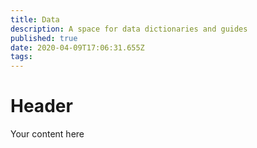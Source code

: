```yaml
---
title: Data
description: A space for data dictionaries and guides
published: true
date: 2020-04-09T17:06:31.655Z
tags: 
---
```


# Header
Your content here